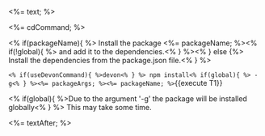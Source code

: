 <%= text; %>

<%= cdCommand; %>

<% if(packageName){ %>
Install the package <%= packageName; %><% if(!global){ %> and add it to the dependencies.<% } %><% } else {%>
Install the dependencies from the package.json file.<% } %>

`<% if(useDevonCommand){ %>devon<% } %> npm install<% if(global){ %> -g<% } %><%= packageArgs; %><%= packageName; %>`{{execute T1}}

<% if(global){ %>Due to the argument '-g' the package will be installed globally<% } %>
This may take some time.

<%= textAfter; %>